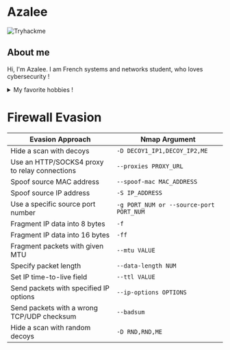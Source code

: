 # Azalee

<picture>
 <img alt="Tryhackme" src="https://tryhackme.com/badge/635738">
</picture>

## About me

Hi, I'm Azalee. I am French systems and networks student, who loves cybersecurity !


<details>
<summary>My favorite hobbies ! </summary>


| Rank | hobbies |
|-----:|---------------|
|     1|   Learning cybersecurity            |
|     2|    listening to music            |
|     3|     learning English          |

</details>

# Firewall Evasion 

| Evasion Approach  | Nmap Argument |
| ------------- | ------------- |
| Hide a scan with decoys  | `-D DECOY1_IP1,DECOY_IP2,ME`  |
| Use an HTTP/SOCKS4 proxy to relay connections  | `--proxies PROXY_URL`  |
| Spoof source MAC address | `--spoof-mac MAC_ADDRESS` |
| Spoof source IP address	| `-S IP_ADDRESS` |
| Use a specific source port number |	`-g PORT_NUM or --source-port PORT_NUM` |
| Fragment IP data into 8 bytes |	`-f` |
| Fragment IP data into 16 bytes |	`-ff` |
| Fragment packets with given MTU |	`--mtu VALUE` |
| Specify packet length |	`--data-length NUM` |
| Set IP time-to-live field |	`--ttl VALUE` |
| Send packets with specified IP options |	`--ip-options OPTIONS` |
| Send packets with a wrong TCP/UDP checksum |	`--badsum` |
| Hide a scan with random decoys |	`-D RND,RND,ME` |

